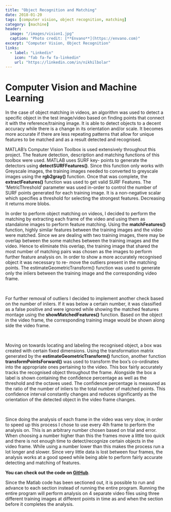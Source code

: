 ```yaml
---
title: "Object Recognition and Matching"
date: 2018-01-20
tags: [computer vision, object recognition, matching]
category: [machine]
header:
  image: "/images/vision1.jpg"
  caption: "Photo credit: [**Envano**](https://envano.com)"
excerpt: "Computer Vision, Object Recognition"
links:
  - label: "Linkedin"
    icon: "fab fa-fw fa-linkedin"
    url: "https://linkedin.com/in/nikhilbolar"
---
```


# Computer Vision and Machine Learning

In the case of object matching in videos, an algorithm was used to detect a specific object in the test image/video based on finding points that connect it with the reference/training image. It is able to detect objects to a decent accuracy while there is a change in its orientation and/or scale. It becomes more accurate if there are less repeating patterns that allow for unique features to be matched and as a result detected and recognised.
<br>

MATLAB’s Computer Vision Toolbox is used extensively throughout this project. The feature detection, description and matching functions of this toolbox were used. MATLAB uses SURF key- points to generate the detectors using **detectSURFFeatures()**. Since this function only works with Greyscale images, the training images needed to converted to greyscale images using the **rgb2gray()** function. Once that was complete, the **extractFeatures()** function was used to get valid SURF Features. The ‘MetricThreshold’ parameter was used in-order to control the number of SURF points generated for each training image. It is a non-negative scalar which specifies a threshold for selecting the strongest features. Decreasing it returns more blobs.
<br>

In order to perform object matching on videos, I decided to perform the matching by extracting each frame of the video and using them as standalone images to perform feature matching. Using the **matchFeatures()** function, highly similar features between the training images and the video were matched. Since we are dealing with two training images, there may be overlap between the some matches between the training images and the video. Hence to eliminate this overlap, the training image that shared the most number of matching pairs was chosen as the images to perform further feature analysis on. In order to show a more accurately recognised object it was necessary to re- move the outliers present in the matching points. The estimateGeometricTransform() function was used to generate only the inliers between the training image and the corresponding video frame.

<br>

For further removal of outliers I decided to implement another check based on the number of inliers. If it was below a certain number, it was classified as a false positive and were ignored while showing the matched features montage using the **showMatchedFeatures()** function. Based on the object in the video frame, the corresponding training image would be shown along side the video frame.

<br>

Moving on towards locating and labeling the recognised object, a box was created with certain fixed dimensions. Using the transformation matrix generated by the **estimateGeometricTransform()** function, another function **transformPointsForward()** was used to transform the box’s co-ordinates into the appropriate ones pertaining to the video. This box fairly accurately tracks the recognised object throughout the frame. Alongside the box a label is shown containing the confidence percentage as well as the threshold and the octaves used. The confidence percentage is measured as the ratio of the number of inliers to the total number of matched points. This confidence interval constantly changes and reduces significantly as the orientation of the detected object in the video frame changes.

<br>


Since doing the analysis of each frame in the video was very slow, in order to speed up this process I chose to use every 4th frame to perform the analysis on. This is an arbitrary number chosen based on trial and error. When choosing a number higher than this the frames move a little too quick and there is not enough time to detect/recognize certain objects in the video frame. While using a number lower than this makes the process run a lot longer and slower. Since very little data is lost between four frames, the analysis works at a good speed while being able to perform fairly accurate detecting and matching of features.

**You can check out the code on [GitHub](https://github.com/nbolar/objectMatching)**.

Since the Matlab code has been sectioned out, it is possible to run and advance to each section instead of running the entire program. Running the entire program will perform analysis on 4 separate video files using three different training images at different points in time as and when the section before it completes the analysis.
